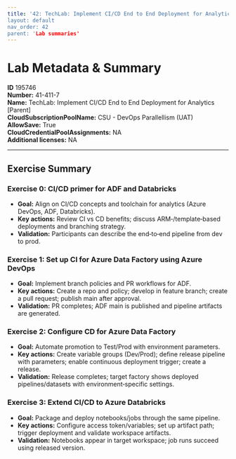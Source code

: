 ```yaml
---
title: '42: TechLab: Implement CI/CD End to End Deployment for Analytics [Parent]` 
layout: default
nav_order: 42
parent: 'Lab summaries'
--- 
```


# Lab Metadata & Summary

**ID** 195746  
**Number:** 41-411-7  
**Name:** TechLab: Implement CI/CD End to End Deployment for Analytics [Parent]  
**CloudSubscriptionPoolName:** CSU - DevOps Parallellism (UAT)  
**AllowSave:** True  
**CloudCredentialPoolAssignments:** NA  
**Additional licenses:** NA  

---

## Exercise Summary
### Exercise 0: CI/CD primer for ADF and Databricks
- **Goal:** Align on CI/CD concepts and toolchain for analytics (Azure DevOps, ADF, Databricks).
- **Key actions:** Review CI vs CD benefits; discuss ARM‑/template‑based deployments and branching strategy.
- **Validation:** Participants can describe the end‑to‑end pipeline from dev to prod.

### Exercise 1: Set up CI for Azure Data Factory using Azure DevOps
- **Goal:** Implement branch policies and PR workflows for ADF.
- **Key actions:** Create a repo and policy; develop in feature branch; create a pull request; publish main after approval.
- **Validation:** PR completes; ADF main is published and pipeline artifacts are generated.

### Exercise 2: Configure CD for Azure Data Factory
- **Goal:** Automate promotion to Test/Prod with environment parameters.
- **Key actions:** Create variable groups (Dev/Prod); define release pipeline with parameters; enable continuous deployment trigger; create a release.
- **Validation:** Release completes; target factory shows deployed pipelines/datasets with environment‑specific settings.

### Exercise 3: Extend CI/CD to Azure Databricks
- **Goal:** Package and deploy notebooks/jobs through the same pipeline.
- **Key actions:** Configure access token/variables; set up artifact path; trigger deployment and validate workspace artifacts.
- **Validation:** Notebooks appear in target workspace; job runs succeed using released version.
